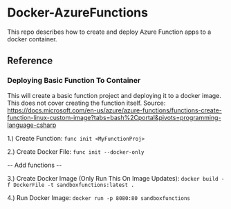 # Docker-AzureFunctions
This repo describes how to create and deploy Azure Function apps to a docker container.


## Reference
### Deploying Basic Function To Container
This will create a basic function project and deploying it to a docker image. This does not cover creating the function itself.
Source: https://docs.microsoft.com/en-us/azure/azure-functions/functions-create-function-linux-custom-image?tabs=bash%2Cportal&pivots=programming-language-csharp

1.) Create Function: ```func init <MyFunctionProj>```

2.) Create Docker File: ```func init --docker-only```

-- Add functions --

3.) Create Docker Image (Only Run This On Image Updates): ```docker build -f DockerFile -t sandboxfunctions:latest .```

4.) Run Docker Image: ```docker run -p 8080:80 sandboxfunctions```
